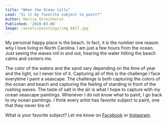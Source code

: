 ```yaml
---
title: "When the Ocean Calls"
Lead: "Is it my favorite subject to paint?"
Author: Marcia Streithorst
Published: '2020-03-08'
Image: /assets/paintings/img_6817.jpg
---
```


My personal happy place is the beach. In fact, it is the number one reason why I love living in North Carolina. I am just a few hours from the ocean. Just seeing the waves roll in and out, hearing the water hitting the beach calms and centers me.

The color of the waters and the sand vary depending on the time of year and the light, so I never tire of it. Capturing all of this is the challenge I face everytime I paint a seascape. The challenge is both capturing the colors of the ocean and beach and capturing the feeling of standing in front of the rushing waves. The taste of salt in the air is what I hope to capture with my ocean seascape paintings. Whenever I do not know what to paint, I go back to my ocean paintings. I think every artist has favorite subject to paint, one that they never tire of.

What is your favorite subject? Let me know on <a href="https://www.facebook.com/mjsworks">Facebook</a> or <a href="https://www.instagram.com/mjsworks/">Instagram</a>.